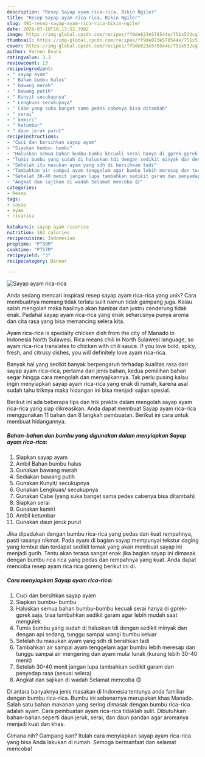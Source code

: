 ```yaml
---
description: "Resep Sayap ayam rica-rica, Bikin Ngiler"
title: "Resep Sayap ayam rica-rica, Bikin Ngiler"
slug: 491-resep-sayap-ayam-rica-rica-bikin-ngiler
date: 2020-07-10T16:17:52.398Z
image: https://img-global.cpcdn.com/recipes/ff9de823e578544e/751x532cq70/sayap-ayam-rica-rica-foto-resep-utama.jpg
thumbnail: https://img-global.cpcdn.com/recipes/ff9de823e578544e/751x532cq70/sayap-ayam-rica-rica-foto-resep-utama.jpg
cover: https://img-global.cpcdn.com/recipes/ff9de823e578544e/751x532cq70/sayap-ayam-rica-rica-foto-resep-utama.jpg
author: Vernon Evans
ratingvalue: 3.3
reviewcount: 13
recipeingredient:
- " sayap ayam"
- " Bahan bumbu halus"
- " bawang merah"
- " bawang putih"
- " Kunyit secukupnya"
- " Lengkuas secukupnya"
- " Cabe yang suka banget sama pedes cabenya bisa ditambah"
- " serai"
- " kemiri"
- " ketumbar"
- " daun jeruk purut"
recipeinstructions:
- "Cuci dan bersihkan sayap ayam"
- "Siapkan bumbu- bumbu"
- "Haluskan semua bahan bumbu-bumbu kecuali serai hanya di gprek-gprek saja, bisa tambahkan sedikit garam agar lebih mudah saat mengulek"
- "Tumis bumbu yang sudah di haluskan tdi dengan sedikit minyak dan dengan api sedang, tunggu sampai wangi bumbu keluar"
- "Setelah itu masukan ayam yang sdh di bersihkan tadi"
- "Tambahkan air sampai ayam tenggelam agar bumbu lebih meresap dan tunggu sampai air mengering dan ayam mulai lunak (kurang lebih 30-40 menit)"
- "Setelah 30-40 menit jangan lupa tambahkan sedikit garam dan penyedap rasa (sesuai selera)"
- "Angkat dan sajikan di wadah Selamat mencoba 😊"
categories:
- Resep
tags:
- sayap
- ayam
- ricarica

katakunci: sayap ayam ricarica 
nutrition: 162 calories
recipecuisine: Indonesian
preptime: "PT39M"
cooktime: "PT57M"
recipeyield: "3"
recipecategory: Dinner

---
```



![Sayap ayam rica-rica](https://img-global.cpcdn.com/recipes/ff9de823e578544e/751x532cq70/sayap-ayam-rica-rica-foto-resep-utama.jpg)

Anda sedang mencari inspirasi resep sayap ayam rica-rica yang unik? Cara membuatnya memang tidak terlalu sulit namun tidak gampang juga. Kalau salah mengolah maka hasilnya akan hambar dan justru cenderung tidak enak. Padahal sayap ayam rica-rica yang enak seharusnya punya aroma dan cita rasa yang bisa memancing selera kita.

Ayam rica-rica is specialty chicken dish from the city of Manado in Indonesia North Sulawesi. Rica means chili in North Sulawesi language, so ayam rica-rica translates to chicken with chili sauce. If you love bold, spicy, fresh, and citrusy dishes, you will definitely love ayam rica-rica.

Banyak hal yang sedikit banyak berpengaruh terhadap kualitas rasa dari sayap ayam rica-rica, pertama dari jenis bahan, kedua pemilihan bahan segar hingga cara mengolah dan menyajikannya. Tak perlu pusing kalau ingin menyiapkan sayap ayam rica-rica yang enak di rumah, karena asal sudah tahu triknya maka hidangan ini bisa menjadi sajian spesial.


Berikut ini ada beberapa tips dan trik praktis dalam mengolah sayap ayam rica-rica yang siap dikreasikan. Anda dapat membuat Sayap ayam rica-rica menggunakan 11 bahan dan 8 langkah pembuatan. Berikut ini cara untuk membuat hidangannya.

<!--inarticleads1-->

##### Bahan-bahan dan bumbu yang digunakan dalam menyiapkan Sayap ayam rica-rica:

1. Siapkan  sayap ayam
1. Ambil  Bahan bumbu halus
1. Gunakan  bawang merah
1. Sediakan  bawang putih
1. Gunakan  Kunyit/ secukupnya
1. Gunakan  Lengkuas/ secukupnya
1. Gunakan  Cabe (yang suka banget sama pedes cabenya bisa ditambah)
1. Siapkan  serai
1. Gunakan  kemiri
1. Ambil  ketumbar
1. Gunakan  daun jeruk purut


Jika dipadukan dengan bumbu rica-rica yang pedas dan kuat rempahnya, pasti rasanya nikmat. Pada ayam di bagian sayap mempunyai tekstur daging yang lembut dan terdapat sedikit lemak yang akan membuat sayap ini menjadi gurih. Tentu akan terasa sangat enak jika bagian sayap ini dimasak dengan bumbu rica rica yang pedas dan rempahnya yang kuat. Anda dapat mencoba resep ayam rica rica goreng berikut ini di. 

<!--inarticleads2-->

##### Cara menyiapkan Sayap ayam rica-rica:

1. Cuci dan bersihkan sayap ayam
1. Siapkan bumbu- bumbu
1. Haluskan semua bahan bumbu-bumbu kecuali serai hanya di gprek-gprek saja, bisa tambahkan sedikit garam agar lebih mudah saat mengulek
1. Tumis bumbu yang sudah di haluskan tdi dengan sedikit minyak dan dengan api sedang, tunggu sampai wangi bumbu keluar
1. Setelah itu masukan ayam yang sdh di bersihkan tadi
1. Tambahkan air sampai ayam tenggelam agar bumbu lebih meresap dan tunggu sampai air mengering dan ayam mulai lunak (kurang lebih 30-40 menit)
1. Setelah 30-40 menit jangan lupa tambahkan sedikit garam dan penyedap rasa (sesuai selera)
1. Angkat dan sajikan di wadah Selamat mencoba 😊


Di antara banyaknya jenis masakan di Indonesia tentunya anda familiar dengan bumbu rica-rica. Bumbu ini sebenarnya merupakan khas Manado. Salah satu bahan makanan yang sering dimasak dengan bumbu rica-rica adalah ayam. Cara pembuatan ayam rica-rica tidaklah sulit. Dibutuhkan bahan-bahan seperti daun jeruk, serai, dan daun pandan agar aromanya menjadi kuat dan khas. 

Gimana nih? Gampang kan? Itulah cara menyiapkan sayap ayam rica-rica yang bisa Anda lakukan di rumah. Semoga bermanfaat dan selamat mencoba!
